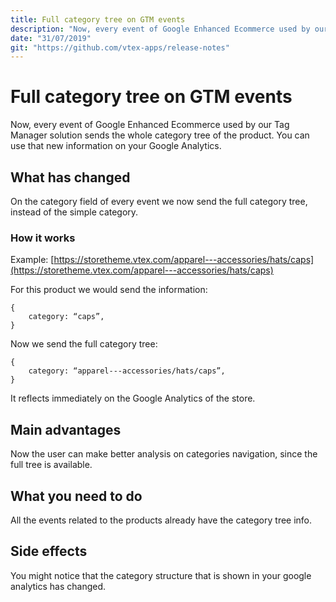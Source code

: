 ```yaml
---
title: Full category tree on GTM events
description: "Now, every event of Google Enhanced Ecommerce used by our Tag Manager solution sends the whole category tree of the product."
date: "31/07/2019"
git: "https://github.com/vtex-apps/release-notes"
---
```



# Full category tree on GTM events

Now, every event of Google Enhanced Ecommerce used by our Tag Manager solution sends the whole category tree of the product. You can use that new information on your Google Analytics.

## What has changed

On the category field of every event we now send the full category tree, instead of the simple category.

### How it works

Example: [https://storetheme.vtex.com/apparel---accessories/hats/caps](https://storetheme.vtex.com/apparel---accessories/hats/caps)

For this product we would send the information:

```
{
	category: “caps”,
}
```  
Now we send the full category tree:

```
{
	category: “apparel---accessories/hats/caps”,
}
```

It reflects immediately on the Google Analytics of the store.

## Main advantages

Now the user can make better analysis on categories navigation, since the full tree is available.

## What you need to do

All the events related to the products already have the category tree info.

## Side effects

You might notice that the category structure that is shown in your google analytics has changed.
